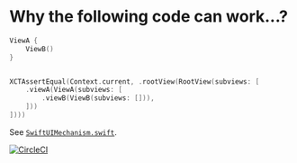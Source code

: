 # Why the following code can work...?

```swift
ViewA {
    ViewB()
}


XCTAssertEqual(Context.current, .rootView(RootView(subviews: [
    .viewA(ViewA(subviews: [
        .viewB(ViewB(subviews: [])),
    ]))
])))
```


See [`SwiftUIMechanism.swift`](./Sources/SwiftUIMechanism/SwiftUIMechanism.swift).

[![CircleCI](https://circleci.com/gh/Kuniwak/SwiftUIMechanism/tree/master.svg?style=svg)](https://circleci.com/gh/Kuniwak/SwiftUIMechanism/tree/master)

